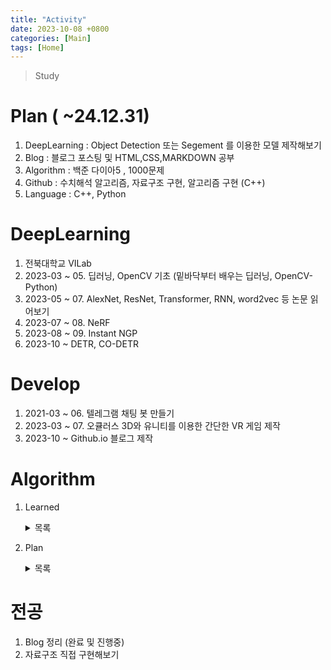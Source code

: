 ```yaml
---
title: "Activity"
date: 2023-10-08 +0800
categories: [Main]
tags: [Home]
---
```


> Study 

# Plan ( ~24.12.31)
1. DeepLearning : Object Detection 또는 Segement 를 이용한 모델 제작해보기
2. Blog : 블로그 포스팅 및 HTML,CSS,MARKDOWN 공부
3. Algorithm : 백준 다이아5 , 1000문제 
4. Github : 수치해석 알고리즘, 자료구조 구현, 알고리즘 구현 (C++)
5. Language : C++, Python


# DeepLearning
1. 전북대학교 VILab
2. 2023-03 ~ 05. 딥러닝, OpenCV 기초 (밑바닥부터 배우는 딥러닝, OpenCV-Python)
3. 2023-05 ~ 07. AlexNet, ResNet, Transformer, RNN, word2vec 등 논문 읽어보기
4. 2023-07 ~ 08. NeRF 
5. 2023-08 ~ 09. Instant NGP
6. 2023-10 ~ DETR, CO-DETR

# Develop
1. 2021-03 ~ 06. 텔레그램 채팅 봇 만들기
2. 2023-03 ~ 07. 오큘러스 3D와 유니티를 이용한 간단한 VR 게임 제작
3. 2023-10 ~ Github.io 블로그 제작

# Algorithm
1. Learned 
    <details>
    <summary> 목록 </summary>
    <ul>
        <li> LCS </li>
        <li> LIS </li>
        <li> 백트래킹 </li>
        <li> 순열 조합 </li>
        <li> CCW </li>
        <li> Segment tree </li>
        <li> DP : + Tree Dp </li>
        <li> 비트마스킹 </li>
        <li> 그리디 </li>
        <li> 정렬 </li>
        <li> 이분 탐색 </li>
        <li> DFS, BFS </li>
        <li> 다익스트라, 벨만 포드, 플로이드 워셜 </li>
        <li> 분리 집합 </li>
        <li> 유니온 파인드 </li>
        <li> 분할 정복 : + 분할 정복을 이용한 거듭제곱, 피보나치수열 </li>
        <li> 에라토스테네스의 체 </li>
        <li> 재귀 </li>
        <li> MST (최소 스패닝 트리, 최소 신장 트리) </li>
        <li> 위상 정렬 </li>
        <li> 유클리드 호제법 </li>
        <li> 자료구조 : 큐, 스택, 우선순위 큐, 덱, 셋, 맵 </li>
        <li> 슬라이딩 윈도우 </li>
        <li> 누적합 </li>
        <li> 투 포인터 </li>
        <li> Meet in the Middle </li>
        <li> O(n) LCA (최소 공통 조상) </li>
    </ul>
    </details>

2. Plan 
    <details>
    <summary> 목록 </summary>
    <ul>
        <li> log(n) LCA </li>
        <li> fenwick tree </li>
        <li> Red-Black tree </li>
        <li> 이분 매칭 </li>
        <li> 문자열 알고리즘 : Naive, KMP </li>
        <li> 게임 이론 & 스프라그 그런디 </li>
        <li> 해싱 </li>
        <li> 트라이 </li>
        <li> 모듈러 곱셈 역원, 오일러 피, 확장 유클리드 호제법, 중국인 나머지 정리 </li>
        <li> 문자열 매칭 </li>
        <li> 플로우 </li>
    </ul>
    </details>

# 전공
1. Blog 정리 (완료 및 진행중)
2. 자료구조 직접 구현해보기
